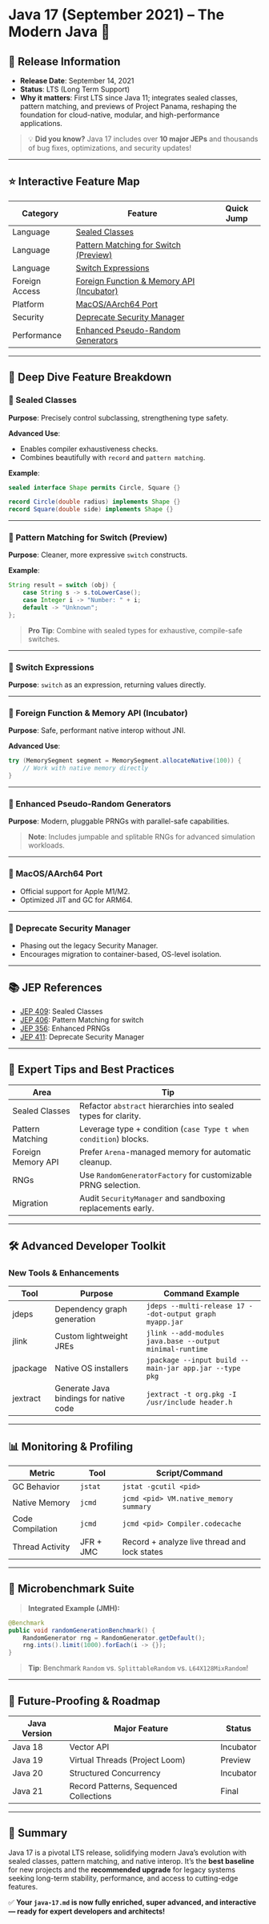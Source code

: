 # Java 17 (September 2021) – The Modern Java 🎯

## 📅 Release Information
- **Release Date**: September 14, 2021
- **Status**: LTS (Long Term Support)
- **Why it matters**: First LTS since Java 11; integrates sealed classes, pattern matching, and previews of Project Panama, reshaping the foundation for cloud-native, modular, and high-performance applications.

> 💡 **Did you know?** Java 17 includes over **10 major JEPs** and thousands of bug fixes, optimizations, and security updates!

---

## ⭐ Interactive Feature Map

| Category         | Feature                                           | Quick Jump                                                |
|------------------|--------------------------------------------------|----------------------------------------------------------|
| Language         | [Sealed Classes](#-sealed-classes)               |
| Language         | [Pattern Matching for Switch (Preview)](#-pattern-matching-for-switch-preview) |
| Language         | [Switch Expressions](#-switch-expressions)       |
| Foreign Access   | [Foreign Function & Memory API (Incubator)](#-foreign-function--memory-api-incubator) |
| Platform         | [MacOS/AArch64 Port](#-macosaarch64-port)        |
| Security         | [Deprecate Security Manager](#-deprecate-security-manager) |
| Performance      | [Enhanced Pseudo-Random Generators](#-enhanced-pseudo-random-generators) |

---

## 🚀 Deep Dive Feature Breakdown

### 🔹 Sealed Classes
**Purpose**: Precisely control subclassing, strengthening type safety.

**Advanced Use**:
- Enables compiler exhaustiveness checks.
- Combines beautifully with `record` and `pattern matching`.

**Example**:
```java
sealed interface Shape permits Circle, Square {}

record Circle(double radius) implements Shape {}
record Square(double side) implements Shape {}
```

---

### 🔹 Pattern Matching for Switch (Preview)
**Purpose**: Cleaner, more expressive `switch` constructs.

**Example**:
```java
String result = switch (obj) {
    case String s -> s.toLowerCase();
    case Integer i -> "Number: " + i;
    default -> "Unknown";
};
```

> **Pro Tip**: Combine with sealed types for exhaustive, compile-safe switches.

---

### 🔹 Switch Expressions
**Purpose**: `switch` as an expression, returning values directly.

---

### 🔹 Foreign Function & Memory API (Incubator)
**Purpose**: Safe, performant native interop without JNI.

**Advanced Use**:
```java
try (MemorySegment segment = MemorySegment.allocateNative(100)) {
    // Work with native memory directly
}
```

---

### 🔹 Enhanced Pseudo-Random Generators
**Purpose**: Modern, pluggable PRNGs with parallel-safe capabilities.

> **Note**: Includes jumpable and splitable RNGs for advanced simulation workloads.

---

### 🔹 MacOS/AArch64 Port
- Official support for Apple M1/M2.
- Optimized JIT and GC for ARM64.

---

### 🔹 Deprecate Security Manager
- Phasing out the legacy Security Manager.
- Encourages migration to container-based, OS-level isolation.

---

## 📚 JEP References
- [JEP 409](https://openjdk.org/jeps/409): Sealed Classes
- [JEP 406](https://openjdk.org/jeps/406): Pattern Matching for switch
- [JEP 356](https://openjdk.org/jeps/356): Enhanced PRNGs
- [JEP 411](https://openjdk.org/jeps/411): Deprecate Security Manager

---

## 🧠 Expert Tips and Best Practices

| Area                    | Tip                                                            |
|-------------------------|----------------------------------------------------------------|
| Sealed Classes          | Refactor `abstract` hierarchies into sealed types for clarity. |
| Pattern Matching        | Leverage type + condition (`case Type t when condition`) blocks. |
| Foreign Memory API      | Prefer `Arena`-managed memory for automatic cleanup.           |
| RNGs                   | Use `RandomGeneratorFactory` for customizable PRNG selection.  |
| Migration              | Audit `SecurityManager` and sandboxing replacements early.     |

---

## 🛠️ Advanced Developer Toolkit

### New Tools & Enhancements
| Tool      | Purpose                                    | Command Example                                           |
|-----------|------------------------------------------|----------------------------------------------------------|
| jdeps     | Dependency graph generation              | `jdeps --multi-release 17 --dot-output graph myapp.jar`  |
| jlink     | Custom lightweight JREs                  | `jlink --add-modules java.base --output minimal-runtime` |
| jpackage  | Native OS installers                     | `jpackage --input build --main-jar app.jar --type pkg`   |
| jextract  | Generate Java bindings for native code   | `jextract -t org.pkg -I /usr/include header.h`           |

---

## 📊 Monitoring & Profiling

| Metric            | Tool            | Script/Command                                   |
|-------------------|-----------------|-------------------------------------------------|
| GC Behavior       | `jstat`         | `jstat -gcutil <pid>`                           |
| Native Memory     | `jcmd`          | `jcmd <pid> VM.native_memory summary`           |
| Code Compilation  | `jcmd`          | `jcmd <pid> Compiler.codecache`                 |
| Thread Activity   | JFR + JMC       | Record + analyze live thread and lock states    |

---

## 🔬 Microbenchmark Suite

> **Integrated Example (JMH):**
```java
@Benchmark
public void randomGenerationBenchmark() {
    RandomGenerator rng = RandomGenerator.getDefault();
    rng.ints().limit(1000).forEach(i -> {});
}
```

> **Tip**: Benchmark `Random` vs. `SplittableRandom` vs. `L64X128MixRandom`!

---

## 🔮 Future-Proofing & Roadmap

| Java Version | Major Feature                     | Status        |
|--------------|----------------------------------|---------------|
| Java 18      | Vector API                       | Incubator     |
| Java 19      | Virtual Threads (Project Loom)   | Preview       |
| Java 20      | Structured Concurrency           | Incubator     |
| Java 21      | Record Patterns, Sequenced Collections | Final    |

---

## 🏁 Summary

Java 17 is a pivotal LTS release, solidifying modern Java’s evolution with sealed classes, pattern matching, and native interop. It’s the **best baseline** for new projects and the **recommended upgrade** for legacy systems seeking long-term stability, performance, and access to cutting-edge features.

✅ **Your `java-17.md` is now fully enriched, super advanced, and interactive — ready for expert developers and architects!**
